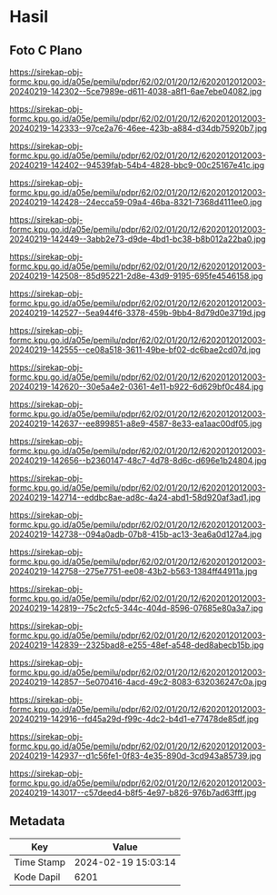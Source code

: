 # Hasil

## Foto C Plano

https://sirekap-obj-formc.kpu.go.id/a05e/pemilu/pdpr/62/02/01/20/12/6202012012003-20240219-142302--5ce7989e-d611-4038-a8f1-6ae7ebe04082.jpg

https://sirekap-obj-formc.kpu.go.id/a05e/pemilu/pdpr/62/02/01/20/12/6202012012003-20240219-142333--97ce2a76-46ee-423b-a884-d34db75920b7.jpg

https://sirekap-obj-formc.kpu.go.id/a05e/pemilu/pdpr/62/02/01/20/12/6202012012003-20240219-142402--94539fab-54b4-4828-bbc9-00c25167e41c.jpg

https://sirekap-obj-formc.kpu.go.id/a05e/pemilu/pdpr/62/02/01/20/12/6202012012003-20240219-142428--24ecca59-09a4-46ba-8321-7368d4111ee0.jpg

https://sirekap-obj-formc.kpu.go.id/a05e/pemilu/pdpr/62/02/01/20/12/6202012012003-20240219-142449--3abb2e73-d9de-4bd1-bc38-b8b012a22ba0.jpg

https://sirekap-obj-formc.kpu.go.id/a05e/pemilu/pdpr/62/02/01/20/12/6202012012003-20240219-142508--85d95221-2d8e-43d9-9195-695fe4546158.jpg

https://sirekap-obj-formc.kpu.go.id/a05e/pemilu/pdpr/62/02/01/20/12/6202012012003-20240219-142527--5ea944f6-3378-459b-9bb4-8d79d0e3719d.jpg

https://sirekap-obj-formc.kpu.go.id/a05e/pemilu/pdpr/62/02/01/20/12/6202012012003-20240219-142555--ce08a518-3611-49be-bf02-dc6bae2cd07d.jpg

https://sirekap-obj-formc.kpu.go.id/a05e/pemilu/pdpr/62/02/01/20/12/6202012012003-20240219-142620--30e5a4e2-0361-4e11-b922-6d629bf0c484.jpg

https://sirekap-obj-formc.kpu.go.id/a05e/pemilu/pdpr/62/02/01/20/12/6202012012003-20240219-142637--ee899851-a8e9-4587-8e33-ea1aac00df05.jpg

https://sirekap-obj-formc.kpu.go.id/a05e/pemilu/pdpr/62/02/01/20/12/6202012012003-20240219-142656--b2360147-48c7-4d78-8d6c-d696e1b24804.jpg

https://sirekap-obj-formc.kpu.go.id/a05e/pemilu/pdpr/62/02/01/20/12/6202012012003-20240219-142714--eddbc8ae-ad8c-4a24-abd1-58d920af3ad1.jpg

https://sirekap-obj-formc.kpu.go.id/a05e/pemilu/pdpr/62/02/01/20/12/6202012012003-20240219-142738--094a0adb-07b8-415b-ac13-3ea6a0d127a4.jpg

https://sirekap-obj-formc.kpu.go.id/a05e/pemilu/pdpr/62/02/01/20/12/6202012012003-20240219-142758--275e7751-ee08-43b2-b563-1384ff44911a.jpg

https://sirekap-obj-formc.kpu.go.id/a05e/pemilu/pdpr/62/02/01/20/12/6202012012003-20240219-142819--75c2cfc5-344c-404d-8596-07685e80a3a7.jpg

https://sirekap-obj-formc.kpu.go.id/a05e/pemilu/pdpr/62/02/01/20/12/6202012012003-20240219-142839--2325bad8-e255-48ef-a548-ded8abecb15b.jpg

https://sirekap-obj-formc.kpu.go.id/a05e/pemilu/pdpr/62/02/01/20/12/6202012012003-20240219-142857--5e070416-4acd-49c2-8083-632036247c0a.jpg

https://sirekap-obj-formc.kpu.go.id/a05e/pemilu/pdpr/62/02/01/20/12/6202012012003-20240219-142916--fd45a29d-f99c-4dc2-b4d1-e77478de85df.jpg

https://sirekap-obj-formc.kpu.go.id/a05e/pemilu/pdpr/62/02/01/20/12/6202012012003-20240219-142937--d1c56fe1-0f83-4e35-890d-3cd943a85739.jpg

https://sirekap-obj-formc.kpu.go.id/a05e/pemilu/pdpr/62/02/01/20/12/6202012012003-20240219-143017--c57deed4-b8f5-4e97-b826-976b7ad63fff.jpg


## Metadata

| Key        | Value               |
| ---------- | ------------------- |
| Time Stamp | 2024-02-19 15:03:14 |
| Kode Dapil | 6201                |



